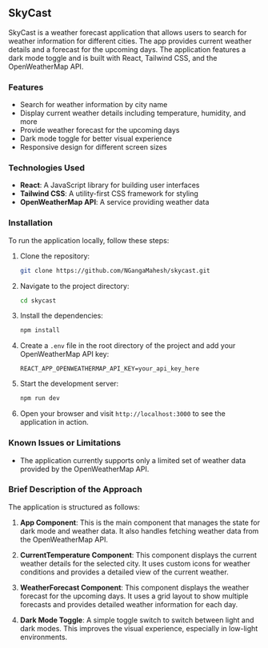 ## SkyCast

SkyCast is a weather forecast application that allows users to search for weather information for different cities. The app provides current weather details and a forecast for the upcoming days. The application features a dark mode toggle and is built with React, Tailwind CSS, and the OpenWeatherMap API.

### Features

- Search for weather information by city name
- Display current weather details including temperature, humidity, and more
- Provide weather forecast for the upcoming days
- Dark mode toggle for better visual experience
- Responsive design for different screen sizes

### Technologies Used

- **React**: A JavaScript library for building user interfaces
- **Tailwind CSS**: A utility-first CSS framework for styling
- **OpenWeatherMap API**: A service providing weather data

### Installation

To run the application locally, follow these steps:

1. Clone the repository:
    ```bash
    git clone https://github.com/NGangaMahesh/skycast.git
    ```

2. Navigate to the project directory:
    ```bash
    cd skycast
    ```

3. Install the dependencies:
    ```bash
    npm install
    ```

4. Create a `.env` file in the root directory of the project and add your OpenWeatherMap API key:
    ```env
    REACT_APP_OPENWEATHERMAP_API_KEY=your_api_key_here
    ```

5. Start the development server:
    ```bash
    npm run dev
    ```

6. Open your browser and visit `http://localhost:3000` to see the application in action.

### Known Issues or Limitations

- The application currently supports only a limited set of weather data provided by the OpenWeatherMap API.


### Brief Description of the Approach

The application is structured as follows:

1. **App Component**: This is the main component that manages the state for dark mode and weather data. It also handles fetching weather data from the OpenWeatherMap API.

2. **CurrentTemperature Component**: This component displays the current weather details for the selected city. It uses custom icons for weather conditions and provides a detailed view of the current weather.

3. **WeatherForecast Component**: This component displays the weather forecast for the upcoming days. It uses a grid layout to show multiple forecasts and provides detailed weather information for each day.

4. **Dark Mode Toggle**: A simple toggle switch to switch between light and dark modes. This improves the visual experience, especially in low-light environments.
